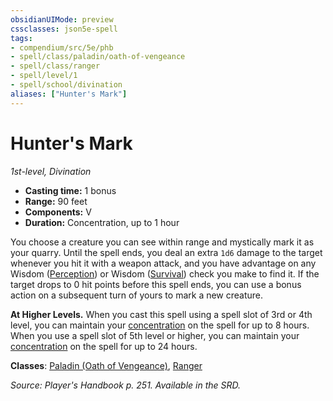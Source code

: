 ```yaml
---
obsidianUIMode: preview
cssclasses: json5e-spell
tags:
- compendium/src/5e/phb
- spell/class/paladin/oath-of-vengeance
- spell/class/ranger
- spell/level/1
- spell/school/divination
aliases: ["Hunter's Mark"]
---
```

# Hunter's Mark
*1st-level, Divination*  

- **Casting time:** 1 bonus
- **Range:** 90 feet
- **Components:** V
- **Duration:** Concentration, up to 1 hour

You choose a creature you can see within range and mystically mark it as your quarry. Until the spell ends, you deal an extra `1d6` damage to the target whenever you hit it with a weapon attack, and you have advantage on any Wisdom ([Perception](_skills.md#Perception)) or Wisdom ([Survival](_skills.md#Survival)) check you make to find it. If the target drops to 0 hit points before this spell ends, you can use a bonus action on a subsequent turn of yours to mark a new creature.

**At Higher Levels.** When you cast this spell using a spell slot of 3rd or 4th level, you can maintain your [concentration](_conditions.md#concentration) on the spell for up to 8 hours. When you use a spell slot of 5th level or higher, you can maintain your [concentration](_conditions.md#concentration) on the spell for up to 24 hours.

**Classes**: [Paladin (Oath of Vengeance)](paladin-oath-of-vengeance.md), [Ranger](ranger.md)

*Source: Player's Handbook p. 251. Available in the SRD.*
